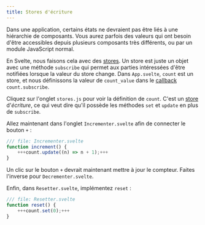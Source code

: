```yaml
---
title: Stores d'écriture
---
```


Dans une application, certains états ne devraient pas être liés à une hiérarchie de composants. Vous aurez parfois des valeurs qui ont besoin d'être accessibles depuis plusieurs composants très différents, ou par un module JavaScript normal.

En Svelte, nous faisons cela avec des <span class="vo">[stores](SVELTE_SITE_URL/docs/sveltejs#store)</span>. Un store est juste un objet avec une méthode `subscribe` qui permet aux parties intéressées d'être notifiées lorsque la valeur du store change. Dans `App.svelte`, `count` est un store, et nous définissons la valeur de `count_value` dans le <span class="vo">[callback](SVELTE_SITE_URL/docs/development#callback)</span> `count.subscribe`.


Cliquez sur l'onglet `stores.js` pour voir la définition de `count`. C'est un <span class="vo">[store](SVELTE_SITE_URL/docs/sveltejs#store)</span> d'_écriture_, ce qui veut dire qu'il possède les méthodes `set` et `update` en plus de `subscribe`.

Allez maintenant dans l'onglet `Incrementer.svelte` afin de connecter le bouton `+` :

```js
/// file: Incrementer.svelte
function increment() {
	+++count.update((n) => n + 1);+++
}
```

Un clic sur le bouton `+` devrait maintenant mettre à jour le compteur. Faites l'inverse pour `Decrementer.svelte`.

Enfin, dans `Resetter.svelte`, implémentez `reset` :

```js
/// file: Resetter.svelte
function reset() {
	+++count.set(0);+++
}
```
